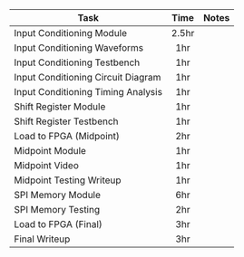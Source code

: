 Task | Time | Notes
-----|:----:|------
Input Conditioning Module | 2.5hr | 
Input Conditioning Waveforms | 1hr | 
Input Conditioning Testbench | 1hr |
Input Conditioning Circuit Diagram | 1hr |
Input Conditioning Timing Analysis | 1hr |
Shift Register Module | 1hr |
Shift Register Testbench | 1hr |
Load to FPGA (Midpoint) | 2hr |
Midpoint Module | 1hr |
Midpoint Video | 1hr |
Midpoint Testing Writeup | 1hr |
SPI Memory Module | 6hr| 
SPI Memory Testing | 2hr | 
Load to FPGA (Final) | 3hr|
Final Writeup | 3hr|


